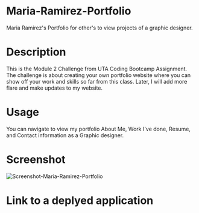 # Maria-Ramirez-Portfolio
Maria Ramirez's Portfolio for other's to view projects of a graphic designer. 

# Description
This is the Module 2 Challenge from UTA Coding Bootcamp Assignment. The challenge is about creating your own portfolio website where you can show off your work and skills so far from this class. Later, I will add more flare and make updates to my website. 

# Usage
You can navigate to view my portfolio About Me, Work I've done, Resume, and Contact information as a Graphic designer.

# Screenshot
![Screenshot-Maria-Ramirez-Portfolio](https://user-images.githubusercontent.com/110949754/192357914-6868bd36-84ce-4852-8887-e63ed1f2c47f.PNG)

# Link to a deplyed application

